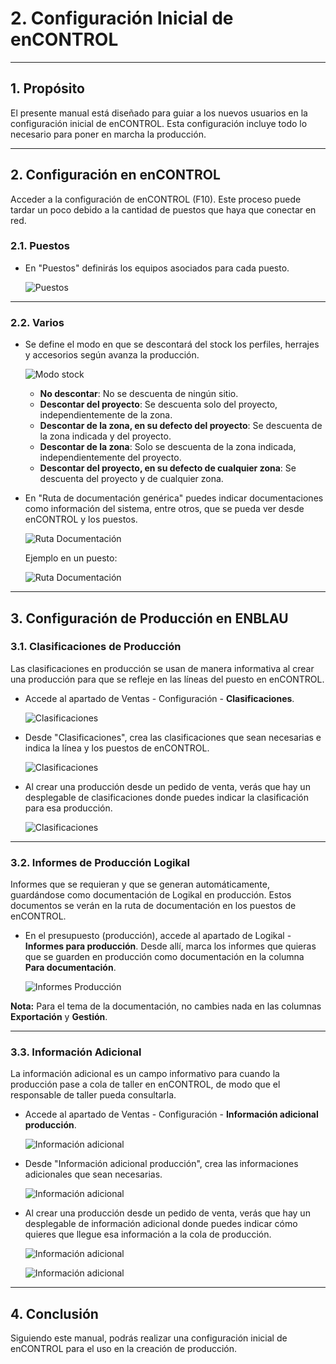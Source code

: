 # 2. Configuración Inicial de enCONTROL
---

## 1. Propósito

El presente manual está diseñado para guiar a los nuevos usuarios en la configuración inicial de enCONTROL. Esta configuración incluye todo lo necesario para poner en marcha la producción.

---

## 2. Configuración en enCONTROL

Acceder a la configuración de enCONTROL (F10). Este proceso puede tardar un poco debido a la cantidad de puestos que haya que conectar en red.

### 2.1. Puestos

- En "Puestos" definirás los equipos asociados para cada puesto.

  ![Puestos](Imagenes/CO_Config_enCONTROL/puestos.jpg)

---

### 2.2. Varios

- Se define el modo en que se descontará del stock los perfiles, herrajes y accesorios según avanza la producción.

  ![Modo stock](Imagenes/CO_Config_enCONTROL/varios_modo.jpg)

    - **No descontar**: No se descuenta de ningún sitio.
    - **Descontar del proyecto**: Se descuenta solo del proyecto, independientemente de la zona.
    - **Descontar de la zona, en su defecto del proyecto**: Se descuenta de la zona indicada y del proyecto.
    - **Descontar de la zona**: Solo se descuenta de la zona indicada, independientemente del proyecto.
    - **Descontar del proyecto, en su defecto de cualquier zona**: Se descuenta del proyecto y de cualquier zona.

- En "Ruta de documentación genérica" puedes indicar documentaciones como información del sistema, entre otros, que se pueda ver desde enCONTROL y los puestos.

  ![Ruta Documentación](Imagenes/CO_Config_enCONTROL/ruta_doc.jpg)

  Ejemplo en un puesto:

  ![Ruta Documentación](Imagenes/CO_Config_enCONTROL/ruta_doc2.jpg)

---

## 3. Configuración de Producción en ENBLAU

### 3.1. Clasificaciones de Producción

Las clasificaciones en producción se usan de manera informativa al crear una producción para que se refleje en las líneas del puesto en enCONTROL.

- Accede al apartado de Ventas - Configuración - **Clasificaciones**.

  ![Clasificaciones](Imagenes/CO_Config_enCONTROL/clasificasiones.jpg)

- Desde "Clasificaciones", crea las clasificaciones que sean necesarias e indica la línea y los puestos de enCONTROL.

  ![Clasificaciones](Imagenes/CO_Config_enCONTROL/clasificasiones2.jpg)

- Al crear una producción desde un pedido de venta, verás que hay un desplegable de clasificaciones donde puedes indicar la clasificación para esa producción.

  ![Clasificaciones](Imagenes/CO_Config_enCONTROL/clasificasiones3.jpg)

---

### 3.2. Informes de Producción Logikal

Informes que se requieran y que se generan automáticamente, guardándose como documentación de Logikal en producción. Estos documentos se verán en la ruta de documentación en los puestos de enCONTROL.

- En el presupuesto (producción), accede al apartado de Logikal - **Informes para producción**. Desde allí, marca los informes que quieras que se guarden en producción como documentación en la columna **Para documentación**.

  ![Informes Producción](Imagenes/CO_Config_enCONTROL/informes_produccion.jpg)

**Nota:** Para el tema de la documentación, no cambies nada en las columnas **Exportación** y **Gestión**.

---

### 3.3. Información Adicional

La información adicional es un campo informativo para cuando la producción pase a cola de taller en enCONTROL, de modo que el responsable de taller pueda consultarla.

- Accede al apartado de Ventas - Configuración - **Información adicional producción**.

  ![Información adicional](Imagenes/CO_Config_enCONTROL/info_adicional.jpg)

- Desde "Información adicional producción", crea las informaciones adicionales que sean necesarias.

  ![Información adicional](Imagenes/CO_Config_enCONTROL/info_adicional1.jpg)

- Al crear una producción desde un pedido de venta, verás que hay un desplegable de información adicional donde puedes indicar cómo quieres que llegue esa información a la cola de producción.

  ![Información adicional](Imagenes/CO_Config_enCONTROL/info_adicional2.jpg)

  ![Información adicional](Imagenes/CO_Config_enCONTROL/info_adicional3.jpg)

---

## 4. Conclusión

Siguiendo este manual, podrás realizar una configuración inicial de enCONTROL para el uso en la creación de producción.